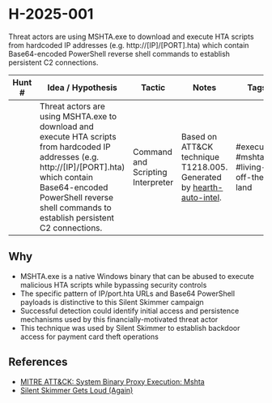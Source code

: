 # H-2025-001

Threat actors are using MSHTA.exe to download and execute HTA scripts from hardcoded IP addresses (e.g. http://[IP]/[PORT].hta) which contain Base64-encoded PowerShell reverse shell commands to establish persistent C2 connections.

| Hunt # | Idea / Hypothesis | Tactic | Notes | Tags | Submitter |
|--------|------------------|---------|-------|------|-----------|
| | Threat actors are using MSHTA.exe to download and execute HTA scripts from hardcoded IP addresses (e.g. http://[IP]/[PORT].hta) which contain Base64-encoded PowerShell reverse shell commands to establish persistent C2 connections. | Command and Scripting Interpreter | Based on ATT&CK technique T1218.005. Generated by [hearth-auto-intel](https://github.com/THORCollective/HEARTH). | #execution #mshta #living-off-the-land | [Sydney Marrone](https://www.linkedin.com/in/sydneymarrone/) |

## Why
- MSHTA.exe is a native Windows binary that can be abused to execute malicious HTA scripts while bypassing security controls
- The specific pattern of IP/port.hta URLs and Base64 PowerShell payloads is distinctive to this Silent Skimmer campaign
- Successful detection could identify initial access and persistence mechanisms used by this financially-motivated threat actor
- This technique was used by Silent Skimmer to establish backdoor access for payment card theft operations

## References
- [MITRE ATT&CK: System Binary Proxy Execution: Mshta](https://attack.mitre.org/techniques/T1218/005/)
- [Silent Skimmer Gets Loud (Again)](https://unit42.paloaltonetworks.com/silent-skimmer-latest-campaign/)